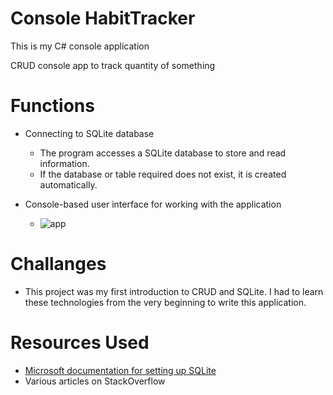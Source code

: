 # Console HabitTracker
This is my C# console application

CRUD console app to track quantity of something

# Functions
+ Connecting to SQLite database
    + The program accesses a SQLite database to store and read information.
    + If the database or table required does not exist, it is created automatically.

+ Console-based user interface for working with the application
    + ![app](/consoleScreenshot.png)

# Challanges

+ This project was my first introduction to CRUD and SQLite. I had to learn these technologies from the very beginning to write this application. 

# Resources Used
+ [Microsoft documentation for setting up SQLite](https://learn.microsoft.com/en-us/dotnet/standard/data/sqlite/?tabs=net-cli)
+ Various articles on StackOverflow
